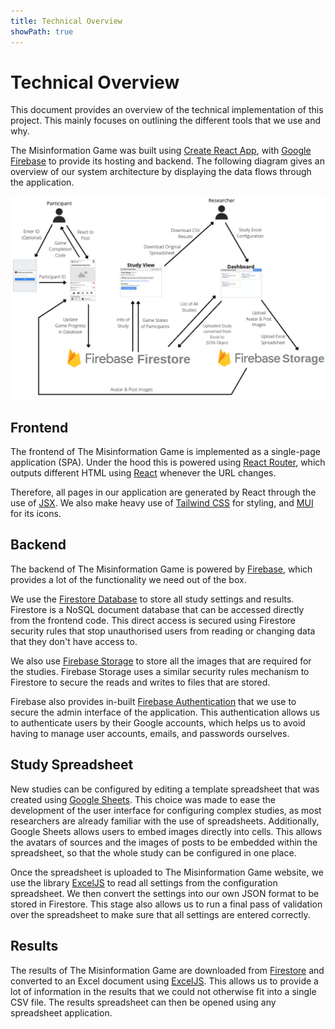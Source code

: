 ```yaml
---
title: Technical Overview
showPath: true
---
```


# Technical Overview

This document provides an overview of the technical
implementation of this project. This mainly focuses
on outlining the different tools that we use and
why.

The Misinformation Game was built using
[Create React App](https://create-react-app.dev/), with
[Google Firebase](https://firebase.google.com/) to provide
its hosting and backend. The following diagram gives an overview
of our system architecture by displaying the data flows through
the application.

![Data Flows](diagrams/data-flows.png)


## Frontend
The frontend of The Misinformation Game is implemented as
a single-page application (SPA). Under the hood this is
powered using [React Router](https://reactrouter.com/),
which outputs different HTML using
[React](https://reactjs.org/) whenever the URL changes.

Therefore, all pages in our application are generated
by React through the use of
[JSX](https://reactjs.org/docs/introducing-jsx.html).
We also make heavy use of
[Tailwind CSS](https://tailwindcss.com/) for styling,
and [MUI](https://mui.com/) for its icons.


## Backend
The backend of The Misinformation Game is powered by
[Firebase](https://firebase.google.com/), which provides
a lot of the functionality we need out of the box.

We use the
[Firestore Database](https://firebase.google.com/docs/firestore)
to store all study settings and results. Firestore is
a NoSQL document database that can be accessed directly
from the frontend code. This direct access is secured
using Firestore security rules that stop unauthorised
users from reading or changing data that they don't have
access to.

We also use
[Firebase Storage](https://firebase.google.com/docs/storage)
to store all the images that are required for the studies.
Firebase Storage uses a similar security rules mechanism
to Firestore to secure the reads and writes to files
that are stored.

Firebase also provides in-built
[Firebase Authentication](https://firebase.google.com/docs/auth)
that we use to secure the admin interface of the application.
This authentication allows us to authenticate users by their
Google accounts, which helps us to avoid having to manage
user accounts, emails, and passwords ourselves.


## Study Spreadsheet
New studies can be configured by editing a template
spreadsheet that was created using
[Google Sheets](https://www.google.com.au/sheets/about/).
This choice was made to ease the development of the user
interface for configuring complex studies, as most
researchers are already familiar with the use of
spreadsheets. Additionally, Google Sheets allows users
to embed images directly into cells. This allows the
avatars of sources and the images of posts to be embedded
within the spreadsheet, so that the whole study can
be configured in one place.

Once the spreadsheet is uploaded to The Misinformation
Game website, we use the library
[ExcelJS](https://github.com/exceljs/exceljs)
to read all settings from the configuration
spreadsheet. We then convert the settings into our own
JSON format to be stored in Firestore. This stage also
allows us to run a final pass of validation over the
spreadsheet to make sure that all settings are entered
correctly.


## Results
The results of The Misinformation Game are downloaded from
[Firestore](https://firebase.google.com/docs/firestore)
and converted to an Excel document using
[ExcelJS](https://github.com/exceljs/exceljs). This allows
us to provide a lot of information in the results that
we could not otherwise fit into a single CSV file. The
results spreadsheet can then be opened using any
spreadsheet application.
